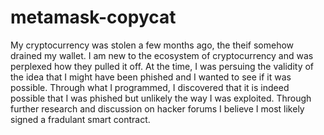 # metamask-copycat
My cryptocurrency was stolen a few months ago, the theif somehow drained my wallet. I am new to the ecosystem of cryptocurrency and was perplexed how they pulled it off. At the time, I was persuing the validity of the idea that I might have been phished and I wanted to see if it was possible. Through what I programmed, I discovered that it is indeed possible that I was phished but unlikely the way I was exploited. Through further research and discussion on hacker forums I believe I most likely signed a fradulant smart contract.
